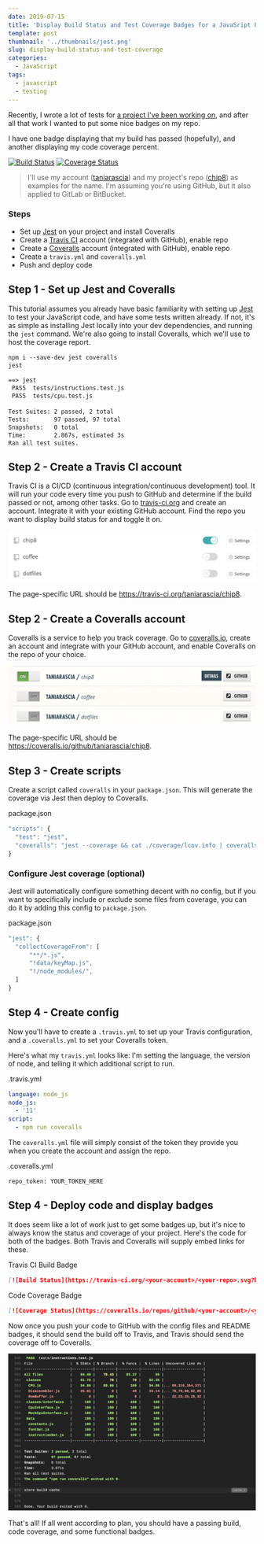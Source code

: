 ```yaml
---
date: 2019-07-15
title: 'Display Build Status and Test Coverage Badges for a JavaSript Project'
template: post
thumbnail: '../thumbnails/jest.png'
slug: display-build-status-and-test-coverage
categories:
  - JavaScript
tags:
  - javascript
  - testing
---
```


Recently, I wrote a lot of tests for [a project I've been working on](https://github.com/taniarascia/chip8), and after all that work I wanted to put some nice badges on my repo.

I have one badge displaying that my build has passed (hopefully), and another displaying my code coverage percent.

[![Build Status](https://travis-ci.org/taniarascia/chip8.svg?branch=master)](https://travis-ci.org/taniarascia/chip8) [![Coverage Status](https://coveralls.io/repos/github/taniarascia/chip8/badge.svg?branch=master)](https://coveralls.io/github/taniarascia/chip8?branch=master)

> I'll use my account ([taniarascia](https://github.com/taniarascia/)) and my project's repo ([chip8](https://github.com/taniarascia/chip8)) as examples for the name. I'm assuming you're using GitHub, but it also applied to GitLab or BitBucket.

### Steps

- Set up [Jest](https://jestjs.io/) on your project and install Coveralls
- Create a [Travis CI](https://travis-ci.org) account (integrated with GitHub), enable repo
- Create a [Coveralls](https://coveralls.io) account (integrated with GitHub), enable repo
- Create a `travis.yml` and `coveralls.yml`
- Push and deploy code

## Step 1 - Set up Jest and Coveralls

This tutorial assumes you already have basic familiarity with setting up [Jest](https://jestjs.io/) to test your JavaScript code, and have some tests written already. If not, it's as simple as installing Jest locally into your dev dependencies, and running the `jest` command. We're also going to install Coveralls, which we'll use to host the coverage report.

```
npm i --save-dev jest coveralls
jest
```

```terminal
==> jest
 PASS  tests/instructions.test.js
 PASS  tests/cpu.test.js

Test Suites: 2 passed, 2 total
Tests:       97 passed, 97 total
Snapshots:   0 total
Time:        2.867s, estimated 3s
Ran all test suites.
```

## Step 2 - Create a Travis CI account

Travis CI is a CI/CD (continuous integration/continuous development) tool. It will run your code every time you push to GitHub and determine if the build passed or not, among other tasks. Go to [travis-ci.org](https://travis-ci.org) and create an account. Integrate it with your existing GitHub account. Find the repo you want to display build status for and toggle it on.

![](../images/enable-travis.png)

The page-specific URL should be https://travis-ci.org/taniarascia/chip8.

## Step 2 - Create a Coveralls account

Coveralls is a service to help you track coverage. Go to [coveralls.io](https://coveralls.io), create an account and integrate with your GitHub account, and enable Coveralls on the repo of your choice.

![](../images/enable-coveralls.png)

The page-specific URL should be https://coveralls.io/github/taniarascia/chip8.

## Step 3 - Create scripts

Create a script called `coveralls` in your `package.json`. This will generate the coverage via Jest then deploy to Coveralls.

<div class="filename">package.json</div>

```js
"scripts": {
  "test": "jest",
  "coveralls": "jest --coverage && cat ./coverage/lcov.info | coveralls"
}
```

### Configure Jest coverage (optional)

Jest will automatically configure something decent with no config, but if you want to specifically include or exclude some files from coverage, you can do it by adding this config to `package.json`.

<div class="filename">package.json</div>

```js
"jest": {
  "collectCoverageFrom": [
      "**/*.js",
      "!data/keyMap.js",
      "!/node_modules/",
  ]
}
```

## Step 4 - Create config

Now you'll have to create a `.travis.yml` to set up your Travis configuration, and a `.coveralls.yml` to set your Coveralls token.

Here's what my `travis.yml` looks like: I'm setting the language, the version of node, and telling it which additional script to run.

<div class="filename">.travis.yml</div>

```yaml
language: node_js
node_js:
  - '11'
script:
  - npm run coveralls
```

The `coveralls.yml` file will simply consist of the token they provide you when you create the account and assign the repo.

<div class="filename">.coveralls.yml</div>

```
repo_token: YOUR_TOKEN_HERE
```

## Step 4 - Deploy code and display badges

It does seem like a lot of work just to get some badges up, but it's nice to always know the status and coverage of your project. Here's the code for both of the badges. Both Travis and Coveralls will supply embed links for these.

<div class="filename">Travis CI Build Badge</div>

```md
[![Build Status](https://travis-ci.org/<your-account>/<your-repo>.svg?branch=master)](https://travis-ci.org/taniarascia/chip8)
```

<div class="filename">Code Coverage Badge</div>

```md
[![Coverage Status](https://coveralls.io/repos/github/<your-account>/<your-repo>/badge.svg?branch=master)](https://coveralls.io/github/taniarascia/chip8?branch=master)
```

Now once you push your code to GitHub with the config files and README badges, it should send the build off to Travis, and Travis should send the coverage off to Coveralls.

![](../images/coverage.png)

That's all! If all went according to plan, you should have a passing build, code coverage, and some functional badges.

